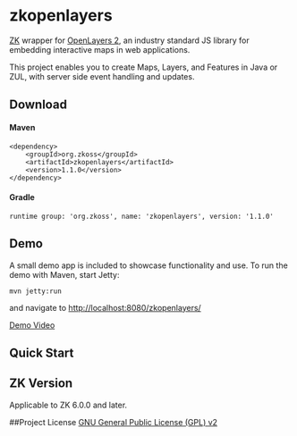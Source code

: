 # zkopenlayers
[ZK](https://github.com/zkoss/zk) wrapper for [OpenLayers 2](https://github.com/openlayers/openlayers), an industry
standard JS library for embedding interactive maps in web applications.

This project enables you to create Maps, Layers, and Features in Java or ZUL, with server side event handling and updates.

## Download

#### Maven

    <dependency>
    	<groupId>org.zkoss</groupId>
    	<artifactId>zkopenlayers</artifactId>
    	<version>1.1.0</version>
    </dependency>

#### Gradle

    runtime group: 'org.zkoss', name: 'zkopenlayers', version: '1.1.0'

## Demo

A small demo app is included to showcase functionality and use. To run the demo with Maven, start Jetty:

    mvn jetty:run

and navigate to [http://localhost:8080/zkopenlayers/](http://localhost:8080/zkopenlayers/)

[Demo Video](http://www.screencast.com/t/spIib4Mm)

## Quick Start

## ZK Version
Applicable to ZK 6.0.0 and later.


##Project License
[GNU General Public License (GPL) v2](https://www.gnu.org/licenses/gpl-2.0.txt)
